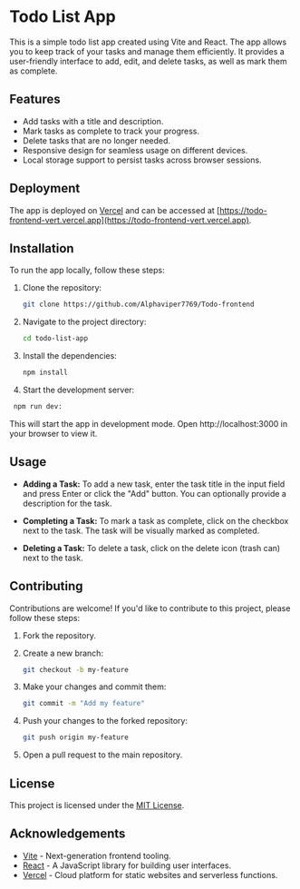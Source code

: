 # Todo List App

This is a simple todo list app created using Vite and React. The app allows you to keep track of your tasks and manage them efficiently. It provides a user-friendly interface to add, edit, and delete tasks, as well as mark them as complete.

## Features

- Add tasks with a title and description.
- Mark tasks as complete to track your progress.
- Delete tasks that are no longer needed.
- Responsive design for seamless usage on different devices.
- Local storage support to persist tasks across browser sessions.

## Deployment

The app is deployed on [Vercel](https://vercel.com/) and can be accessed at [https://todo-frontend-vert.vercel.app](https://todo-frontend-vert.vercel.app).

## Installation

To run the app locally, follow these steps:

1. Clone the repository:

   ```bash
   git clone https://github.com/Alphaviper7769/Todo-frontend
   ```

2. Navigate to the project directory:

   ```bash
   cd todo-list-app
   ```

3. Install the dependencies:

   ```bash
   npm install
   ```

4. Start the development server:

 ```bash
  npm run dev:
  ```

This will start the app in development mode. Open http://localhost:3000 in your browser to view it.


## Usage

- **Adding a Task:** To add a new task, enter the task title in the input field and press Enter or click the "Add" button. You can optionally provide a description for the task.

- **Completing a Task:** To mark a task as complete, click on the checkbox next to the task. The task will be visually marked as completed.

- **Deleting a Task:** To delete a task, click on the delete icon (trash can) next to the task.


## Contributing

Contributions are welcome! If you'd like to contribute to this project, please follow these steps:

1. Fork the repository.
2. Create a new branch:

   ```bash
   git checkout -b my-feature

3. Make your changes and commit them:

   ```bash
   git commit -m "Add my feature"

4. Push your changes to the forked repository:

   ```bash
   git push origin my-feature

5. Open a pull request to the main repository.

## License

This project is licensed under the [MIT License](LICENSE).

## Acknowledgements

- [Vite](https://vitejs.dev/) - Next-generation frontend tooling.
- [React](https://reactjs.org/) - A JavaScript library for building user interfaces.
- [Vercel](https://vercel.com/) - Cloud platform for static websites and serverless functions.

